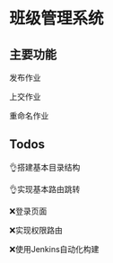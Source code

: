 # 班级管理系统

## 主要功能

发布作业

上交作业

重命名作业

## Todos

👌搭建基本目录结构

👌实现基本路由跳转

❌登录页面

❌实现权限路由

❌使用Jenkins自动化构建